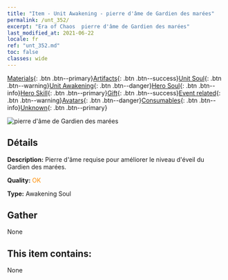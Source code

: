 ```yaml
---
title: "Item - Unit Awakening - pierre d'âme de Gardien des marées"
permalink: /unt_352/
excerpt: "Era of Chaos  pierre d'âme de Gardien des marées"
last_modified_at: 2021-06-22
locale: fr
ref: "unt_352.md"
toc: false
classes: wide
---
```

 [Materials](/ItemsFR/){: .btn .btn--primary}[Artifacts](/ItemsFR/Artifacts/){: .btn .btn--success}[Unit Soul](/ItemsFR/UnitSoul/){: .btn .btn--warning}[Unit Awakening](/ItemsFR/UnitAwakening/){: .btn .btn--danger}[Hero Soul](/ItemsFR/HeroSoul/){: .btn .btn--info}[Hero Skill](/ItemsFR/HeroSkill/){: .btn .btn--primary}[Gift](/ItemsFR/Gift/){: .btn .btn--success}[Event related](/ItemsFR/Events/){: .btn .btn--warning}[Avatars](/ItemsFR/Avatars/){: .btn .btn--danger}[Consumables](/ItemsFR/Consumables/){: .btn .btn--info}[Unknown](/ItemsFR/Unknown/){: .btn .btn--primary}

 ![pierre d'âme de Gardien des marées](/images/u/tia_yurenyongshi.jpg)

## Détails
 **Description:** Pierre d'âme requise pour améliorer le niveau d'éveil du Gardien des marées.

 **Quality:** <span style="color: #FF8C00">OK</span>

 **Type:** Awakening Soul

## Gather

  None

## This item contains:

  None

